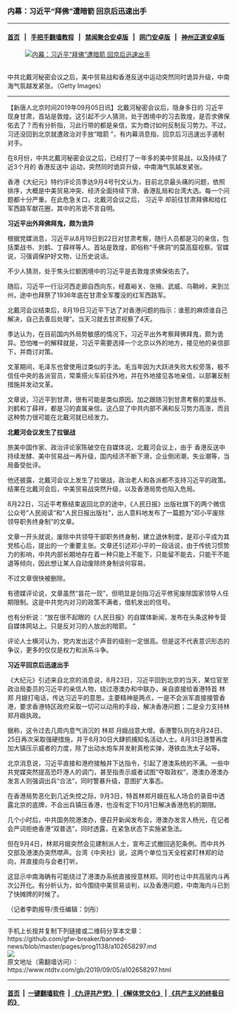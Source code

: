### 内幕：习近平“拜佛”遭暗箭 回京后迅速出手
------------------------

#### [首页](https://github.com/gfw-breaker/banned-news/blob/master/README.md) &nbsp;&nbsp;|&nbsp;&nbsp; [手把手翻墙教程](https://github.com/gfw-breaker/guides/wiki) &nbsp;&nbsp;|&nbsp;&nbsp; [禁闻聚合安卓版](https://github.com/gfw-breaker/bn-android) &nbsp;&nbsp;|&nbsp;&nbsp; [网门安卓版](https://github.com/oGate2/oGate) &nbsp;&nbsp;|&nbsp;&nbsp; [神州正道安卓版](https://github.com/SzzdOgate/update) 



<div><div class="featured_image">
 <a href="https://i.ntdtv.com/assets/uploads/2019/09/1502131215022639.jpg" target="_blank">
  <figure>
   <img alt="内幕：习近平“拜佛”遭暗箭 回京后迅速出手" src="https://i.ntdtv.com/assets/uploads/2019/09/1502131215022639-800x450.jpg"/>
  </figure><br/>
 </a>
 <span class="caption">
  中共北戴河秘密会议之后，美中贸易战和香港反送中运动突然同时诡异升级，中南海气氛越发紧张。（Getty Images）
 </span>
</div>
</div><hr/><div><div class="post_content" itemprop="articleBody">
 <p>
  【新唐人北京时间2019年09月05日讯】北戴河秘密会议后，隐身多日的
  <ok href="https://www.ntdtv.com/gb/习近平.htm">
   习近平
  </ok>
  现身甘肃，首站是敦煌。这引起不少人猜测，处于困境中的习去敦煌，是否求佛保佑去了？而有分析指，习此行带的都是亲信，实为商讨如何反制反习势力。不过，习还没回到北京就遭政治对手放“暗箭 ”，有内幕消息指，回京后习迅速出手遏制对手。
 </p>
 <p>
  在8月份，中共北戴河秘密会议之后，已经打了一年多的美中贸易战，以及持续了近3个月的
  <ok href="https://www.ntdtv.com/gb/prog422848.htm">
   香港反送中
  </ok>
  运动，突然同时诡异升级，中南海气氛越发紧张。
 </p>
 <p>
  香港《大纪元》特约评论员季达9月4号刊文认为，目前北京最头痛的问题，依照排序，大概是中美贸易冲突、经济全面持续下滑、香港乱局和台湾大选。每一个问题都十分严重。在此危急关口，北戴河会议之后，
  <ok href="https://www.ntdtv.com/gb/习近平.htm">
   习近平
  </ok>
  却前往甘肃拜佛和给红军西路军献花圈，其中的吊诡不言自明。
 </p>
 <p>
  <strong>
   习近平出外拜佛拜鬼，颇为诡异
  </strong>
 </p>
 <p>
  根据党媒消息，习近平从8月19日到22日对甘肃考察，随行人员都是习的亲信，包括栗战书、刘鹤、丁薛祥等人。首站是敦煌，即俗称“千佛洞”的莫高窟视察。官媒说，习强调保护好文物，让历史说话。
 </p>
 <p>
  不少人猜测，处于焦头烂额困境中的习近平是去敦煌求佛保佑去了。
 </p>
 <p>
  随后，习近平一行沿河西走廊自西向东，经嘉峪关、张掖、武威、乌鞘岭，来到兰州，途中也拜祭了1936年底在甘肃全军覆没的红军西路军。
 </p>
 <p>
  北戴河会议结束后，8月19日习近平下达了对香港问题的指示：谁惹的麻烦谁自己解决，自己去善后处理”。当天习就去甘肃视察了4天。
 </p>
 <p>
  季达认为，在目前国内外局势敏感的情况下，习近平出外考察拜佛拜鬼，颇为诡异。恐怕唯一的解释就是，习近平需要选择一个北京以外的地方，接见他的亲信部下，并商讨对策。
 </p>
 <p>
  文革期间，毛泽东也曾使用过类似的手法。毛当年因为大跃进失败大权旁落，极不信任中央的各派官员，常乘搭火车前往外地，并在外地接见各地亲信，以部署反制措施并发动文革。
 </p>
 <p>
  文章说，习近平到甘肃，很有可能是类似原因。加之跟随习到甘肃考察的栗战书、刘鹤和丁薛祥，都是习的直属亲信。这凸显了中共内部不满和反习势力高涨，而且这种势力很可能在北戴河就已经发力。
 </p>
 <p>
  <strong>
   北戴河会议发生了拉锯战
  </strong>
 </p>
 <p>
  旅美中国作家、政治评论家陈破空在自媒体说，北戴河会议上，由于
  <ok href="https://www.ntdtv.com/gb/prog422848.htm">
   香港反送中
  </ok>
  持续发酵、美中贸易战一再升级，国内经济不断下滑，企业倒闭潮，失业潮等，当局备受批评。
 </p>
 <p>
  他还披露，北戴河会议上发生了拉锯战，政治老人和各派都不支持习近平的政策。结果在北戴河会后，中美贸易战突然升级，以及香港局势也陷入危局。
 </p>
 <p>
  8月22日，习近平考察结束返回北京的途中，《人民日报》出版社旗下的两个微信公众号“人民阅读”和“人民日报出版社”，出人意料地发布了一篇题为“邓小平废除领导职务终身制”的文章。
 </p>
 <p>
  文章一开头就说，废除中共领导干部职务终身制，建立退休制度，是邓小平成为其党核心后，提出的一个重要主张。文章还引述邓小平的一段话说，由于传统习惯势力的影响，中共内部长期地存在着一种只能上不能下，只能留不能去，只能干不能退等倾向，因此想让某人自动废除终身制谈何容易。
 </p>
 <p>
  不过文章很快被删除。
 </p>
 <p>
  有德媒评论说，文章虽然“昙花一现”，但明显是剑指习近平修宪废除国家领导人任期限制。这是中共党内对习的政策不满者，借机发出的信号。
 </p>
 <p>
  也有分析说：“放在很不起眼的《人民日报》的自媒体新闻，发布在头条这种专营自媒体网站上。只是反对习的人放出的暗箭。 ”
 </p>
 <p>
  评论人士横河认为，党内发出这个声音的级别一定很高。但是这不代表意识形态的争议，更多的仅仅是权力和派系斗争。
 </p>
 <p>
  <strong>
   习近平回京后迅速出手
  </strong>
 </p>
 <p>
  《大纪元》引述来自北京的消息说，8月23日，习近平回到北京的当天，某位官至政治局委员的习近平的亲信人物，绕过港澳办和中联办，亲自直接给香港特首
  <ok href="https://www.ntdtv.com/gb/林郑.htm">
   林郑
  </ok>
  月娥打电话，传达习近平的意思。主要精神是两点，一是不会派军直接接管香港，要求香港特区政府采取一切可以动用的手段，解决香港问题；二是全力支持林郑月娥执政。
 </p>
 <p>
  据称，这令过去几周内意气消沉的
  <ok href="https://www.ntdtv.com/gb/林郑.htm">
   林郑
  </ok>
  月娥战意大增。香港警队则在8月24日、25日再次采取强硬措施，并于8月30日大肆抓捕知名活动人士。8月31日港警再度加大镇压示威者的力度，除了出动水炮车并发射真枪实弹，港铁血洗太子站等。
 </p>
 <p>
  北京消息说，习近平直接和港府接触并下达指令，引起了港澳系统的不满。一些中共党媒突然提高恐吓港人的调门，甚至指责示威者试图“夺取政权”，港澳办港澳办发言人则强调出兵“合法”，同时警暴升级，意图扩大事态。
 </p>
 <p>
  在香港局势恶化到几近失控之际，9月3日，特首林郑月娥在私人场合的录音中透露北京的底牌，不会出兵镇压香港，也没有定下10月1日解决香港危机的期限。
 </p>
 <p>
  几个小时后，中共国务院港澳办，便召开新闻发布会，港澳办发言人杨光，在记者会严词拒绝香港“双普选”，同时透露，在紧急状态下实施紧急法。
 </p>
 <p>
  但在9月4日，林郑月娥突然会见建制派人士，宣布正式撤回逃犯条例。而中共外交部及港澳办突然噤声。台湾《中央社》说，这两个单位当天全程紧盯林郑的动向，并直接向与会者打听。
 </p>
 <p>
  这显示中南海确有可能绕过了港澳办系统直接授意林郑。同时也让中共高层内斗再次公开化。有分析认为，如今围绕中美贸易谈判，以及香港问题，中南海内斗已到了快摊牌的时候了。
 </p>
 <p>
  （记者李韵报导/责任编辑：剑彤）
 </p>
 <div class="single_ad">
 </div>
</div>
</div>
<hr/>
手机上长按并复制下列链接或二维码分享本文章：<br/>
https://github.com/gfw-breaker/banned-news/blob/master/pages/prog1138/a102658297.md <br/>
<a href='https://github.com/gfw-breaker/banned-news/blob/master/pages/prog1138/a102658297.md'><img src='https://github.com/gfw-breaker/banned-news/blob/master/pages/prog1138/a102658297.md.png'/></a> <br/>
原文地址（需翻墙访问）：https://www.ntdtv.com/gb/2019/09/05/a102658297.html


------------------------
#### [首页](https://github.com/gfw-breaker/banned-news/blob/master/README.md) &nbsp;|&nbsp; [一键翻墙软件](https://github.com/gfw-breaker/nogfw/blob/master/README.md) &nbsp;| [《九评共产党》](https://github.com/gfw-breaker/9ping.md/blob/master/README.md#九评之一评共产党是什么) | [《解体党文化》](https://github.com/gfw-breaker/jtdwh.md/blob/master/README.md) | [《共产主义的终极目的》](https://github.com/gfw-breaker/gczydzjmd.md/blob/master/README.md)


<img src='http://gfw-breaker.win/banned-news/pages/prog1138/a102658297.md' width='0px' height='0px'/>
